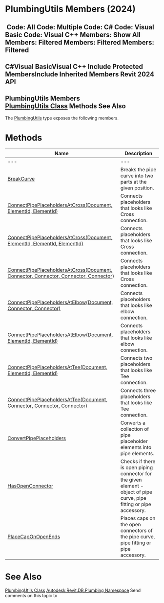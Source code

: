 # PlumbingUtils Members (2024)

﻿
 Code: All Code: Multiple Code: C# Code: Visual Basic Code: Visual C++  Members: Show All Members: Filtered Members: Filtered Members: Filtered   
---  
C#Visual BasicVisual C++
Include Protected MembersInclude Inherited Members
Revit 2024 API  
---  
PlumbingUtils Members  
[PlumbingUtils Class](958a3fa2-eb4b-2814-f674-42cac98f4910.md "PlumbingUtils Class") Methods See Also  
---  
The [PlumbingUtils](958a3fa2-eb4b-2814-f674-42cac98f4910.md "PlumbingUtils Class") type exposes the following members.
# Methods
| Name | Description |
| --- | --- |
| --- | --- | --- |
| [BreakCurve](3c302b80-d1f8-0e17-154a-b809cad2e545.md "BreakCurve Method") | Breaks the pipe curve into two parts at the given position. |
| [ConnectPipePlaceholdersAtCross(Document, ElementId, ElementId)](0339bfd3-6155-9f9b-2c3f-f44aa6d7eb69.md "ConnectPipePlaceholdersAtCross Method \(Document, ElementId, ElementId\)") | Connects placeholders that looks like Cross connection. |
| [ConnectPipePlaceholdersAtCross(Document, ElementId, ElementId, ElementId)](267fc56d-a31d-987c-569c-e47f2b3d235c.md "ConnectPipePlaceholdersAtCross Method \(Document, ElementId, ElementId, ElementId\)") | Connects placeholders that looks like Cross connection. |
| [ConnectPipePlaceholdersAtCross(Document, Connector, Connector, Connector, Connector)](2f099ebb-ef3b-4502-835f-349a10efb04b.md "ConnectPipePlaceholdersAtCross Method \(Document, Connector, Connector, Connector, Connector\)") | Connects placeholders that looks like Cross connection. |
| [ConnectPipePlaceholdersAtElbow(Document, Connector, Connector)](5beafb2e-8863-6602-7c5f-38daa3a69a81.md "ConnectPipePlaceholdersAtElbow Method \(Document, Connector, Connector\)") | Connects placeholders that looks like elbow connection. |
| [ConnectPipePlaceholdersAtElbow(Document, ElementId, ElementId)](fb253656-e397-25cb-44a4-ac6c15ed783d.md "ConnectPipePlaceholdersAtElbow Method \(Document, ElementId, ElementId\)") | Connects placeholders that looks like elbow connection. |
| [ConnectPipePlaceholdersAtTee(Document, ElementId, ElementId)](c4664927-c5e7-3ccd-f401-3a8cc5fb4231.md "ConnectPipePlaceholdersAtTee Method \(Document, ElementId, ElementId\)") | Connects two placeholders that looks like Tee connection. |
| [ConnectPipePlaceholdersAtTee(Document, Connector, Connector, Connector)](c2ef008e-636e-8ec8-4a8a-42d5996e037e.md "ConnectPipePlaceholdersAtTee Method \(Document, Connector, Connector, Connector\)") | Connects three placeholders that looks like Tee connection. |
| [ConvertPipePlaceholders](de0f8319-1219-c564-c06c-bc256c0ed9b2.md "ConvertPipePlaceholders Method") | Converts a collection of pipe placeholder elements into pipe elements. |
| [HasOpenConnector](fdcdf691-e9f3-3cf0-1b84-23cafdc4eae3.md "HasOpenConnector Method") | Checks if there is open piping connector for the given element - object of pipe curve, pipe fitting or pipe accessory. |
| [PlaceCapOnOpenEnds](c47a8f0c-18fa-733a-02fb-2ca32e78f755.md "PlaceCapOnOpenEnds Method") | Places caps on the open connectors of the pipe curve, pipe fitting or pipe accessory. |

# See Also
[PlumbingUtils Class](958a3fa2-eb4b-2814-f674-42cac98f4910.md "PlumbingUtils Class")
[Autodesk.Revit.DB.Plumbing Namespace](cc553597-37c2-fcd9-6025-d904c129c80a.md "Autodesk.Revit.DB.Plumbing Namespace")
Send comments on this topic to 